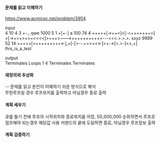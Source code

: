 #### 문제를 읽고 이해하기
https://www.acmicpc.net/problem/3954

input</br>
4
10 4 3
+-.,
qwe
1000 5 1
+[+-]
a
100 74 4
+++++[->++<]>[-<+++++++>]<[->+>+>+>+<<<<]>+++>--->++++++++++>---<<<.>.>.>.
xxyz
9999 52 14
+++++[>+++++++++<-],+[-[>--.++>+<<-]>+.->[<.>-]<<,+]
this_is_a_test

output</br>
Terminates
Loops 1 4
Terminates
Terminates

#### 재정의와 추상화<br>
-- 문제를 읽고 본인이 이해하기 쉬운 방식으로 해석<br>
무한루프일 경우 루프위치를 출력하고 아닐경우 종료 출력

#### 계획 세우기<br>
큐를 돌기 전에 루프의 시작위치와 종료위치를 저장, 50_000_000 순회하면서 루프로 점프해야 되는경우 해당값 사용
커맨드의 끝에 도달하면 종료, 아닐경우 루프정보 출력

#### 계획 검증하기
